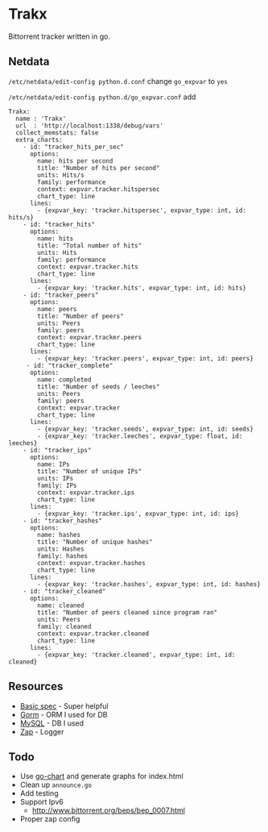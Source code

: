 # Trakx

Bittorrent tracker written in go.

## Netdata

`/etc/netdata/edit-config python.d.conf` change `go_expvar` to `yes`

`/etc/netdata/edit-config python.d/go_expvar.conf` add

```
Trakx:
  name : 'Trakx'
  url  : 'http://localhost:1338/debug/vars'
  collect_memstats: false
  extra_charts:
    - id: "tracker_hits_per_sec"
      options:
        name: hits per second
        title: "Number of hits per second"
        units: Hits/s
        family: performance
        context: expvar.tracker.hitspersec
        chart_type: line
      lines:
        - {expvar_key: 'tracker.hitspersec', expvar_type: int, id: hits/s}
    - id: "tracker_hits"
      options:
        name: hits
        title: "Total number of hits"
        units: Hits
        family: performance
        context: expvar.tracker.hits
        chart_type: line
      lines:
        - {expvar_key: 'tracker.hits', expvar_type: int, id: hits}
    - id: "tracker_peers"
      options:
        name: peers
        title: "Number of peers"
        units: Peers
        family: peers
        context: expvar.tracker.peers
        chart_type: line
      lines:
        - {expvar_key: 'tracker.peers', expvar_type: int, id: peers}
     - id: "tracker_complete"
      options:
        name: completed
        title: "Number of seeds / leeches"
        units: Peers
        family: peers
        context: expvar.tracker
        chart_type: line
      lines:
        - {expvar_key: 'tracker.seeds', expvar_type: int, id: seeds}
        - {expvar_key: 'tracker.leeches', expvar_type: float, id: leeches}
    - id: "tracker_ips"
      options:
        name: IPs
        title: "Number of unique IPs"
        units: IPs
        family: IPs
        context: expvar.tracker.ips
        chart_type: line
      lines:
        - {expvar_key: 'tracker.ips', expvar_type: int, id: ips}
    - id: "tracker_hashes"
      options:
        name: hashes
        title: "Number of unique hashes"
        units: Hashes
        family: hashes
        context: expvar.tracker.hashes
        chart_type: line
      lines:
        - {expvar_key: 'tracker.hashes', expvar_type: int, id: hashes}
    - id: "tracker_cleaned"
      options:
        name: cleaned
        title: "Number of peers cleaned since program ran"
        units: Peers
        family: cleaned
        context: expvar.tracker.cleaned
        chart_type: line
      lines:
        - {expvar_key: 'tracker.cleaned', expvar_type: int, id: cleaned}
```

## Resources

* [Basic spec](https://wiki.theory.org/index.php/BitTorrentSpecification) - Super helpful
* [Gorm](https://github.com/jinzhu/gorm/) - ORM I used for DB
* [MySQL](https://www.mysql.com/) - DB I used
* [Zap](https://godoc.org/go.uber.org/zap) - Logger

## Todo

* Use [go-chart](https://github.com/wcharczuk/go-chart) and generate graphs for index.html
* Clean up `announce.go`
* Add testing
* Support Ipv6
  * http://www.bittorrent.org/beps/bep_0007.html
* Proper zap config
